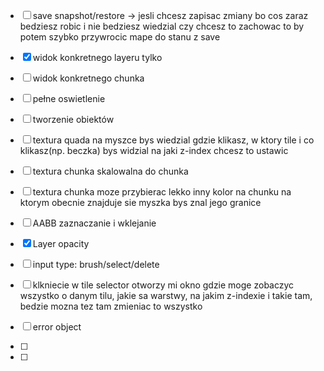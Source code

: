 - [ ] save snapshot/restore -> jesli chcesz zapisac zmiany bo cos zaraz bedziesz robic i nie bedziesz wiedzial czy chcesz to zachowac to by potem szybko przywrocic mape do stanu z save

- [x] widok konkretnego layeru tylko

- [ ] widok konkretnego chunka

- [ ] pełne oswietlenie

- [ ] tworzenie obiektów

- [ ] textura quada na myszce bys wiedzial gdzie klikasz, w ktory tile i co klikasz(np. beczka) bys widzial na jaki z-index chcesz to ustawic

- [ ] textura chunka skalowalna do chunka

- [ ] textura chunka moze przybierac lekko inny kolor na chunku na ktorym obecnie znajduje sie myszka bys znal jego granice

- [ ] AABB zaznaczanie i wklejanie

- [x] Layer opacity

- [ ] input type: brush/select/delete

- [ ] klkniecie w tile selector otworzy mi okno gdzie moge zobaczyc wszystko o danym tilu, jakie sa warstwy, na jakim z-indexie i takie tam, bedzie mozna tez tam zmieniac to wszystko

- [ ] error object

- [ ]

- [ ]
